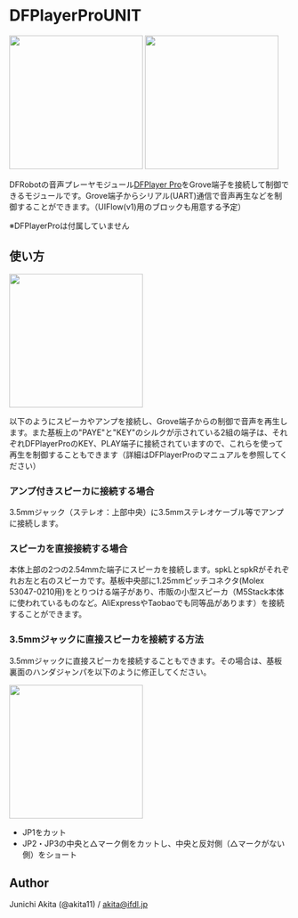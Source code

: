 # DFPlayerProUNIT

<img src="https://github.com/akita11/DFPlayerProUNIT/blob/main/DFPlayerProUNIT.jpg" width="240px">

<img src="https://github.com/akita11/DFPlayerProUNIT/blob/main/DFPlayerProUNIT_with_Pro.jpg" width="240px">

DFRobotの音声プレーヤモジュール[DFPlayer Pro](https://www.switch-science.com/products/8005)をGrove端子を接続して制御できるモジュールです。Grove端子からシリアル(UART)通信で音声再生などを制御することができます。（UIFlow(v1)用のブロックも用意する予定）

※DFPlayerProは付属していません


## 使い方

<img src="https://github.com/akita11/DFPlayerProUNIT/blob/main/DFPlayerProUNIT_terminal.jpg" width="240px">

以下のようにスピーカやアンプを接続し、Grove端子からの制御で音声を再生します。また基板上の"PAYE"と"KEY"のシルクが示されている2組の端子は、それぞれDFPlayerProのKEY、PLAY端子に接続されていますので、これらを使って再生を制御することもできます（詳細はDFPlayerProのマニュアルを参照してください）

### アンプ付きスピーカに接続する場合

3.5mmジャック（ステレオ：上部中央）に3.5mmステレオケーブル等でアンプに接続します。


### スピーカを直接接続する場合

本体上部の2つの2.54mmた端子にスピーカを接続します。spkLとspkRがそれぞれお左と右のスピーカです。基板中央部に1.25mmピッチコネクタ(Molex 53047-0210用)をとりつける端子があり、市販の小型スピーカ（M5Stack本体に使われているものなど。AliExpressやTaobaoでも同等品があります）を接続することができます。


### 3.5mmジャックに直接スピーカを接続する方法

3.5mmジャックに直接スピーカを接続することもできます。その場合は、基板裏面のハンダジャンパを以下のように修正してください。

<img src="https://github.com/akita11/DFPlayerProUNIT/blob/main/DFPlayerProUNIT_back.jpg" width="240px">

- JP1をカット
- JP2・JP3の中央と△マーク側をカットし、中央と反対側（△マークがない側）をショート


## Author

Junichi Akita (@akita11) / akita@ifdl.jp
